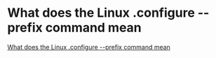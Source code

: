 # What does the Linux .configure --prefix command mean
[What does the Linux .configure --prefix command mean](https://aiwithcloud.com/2022/09/16/what_does_the_linux_-configure___prefix_command_mean/)